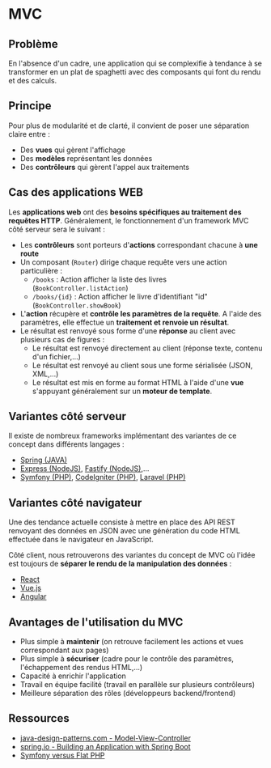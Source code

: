 # MVC

## Problème

En l'absence d'un cadre, une application qui se complexifie à tendance à se transformer en un plat de spaghetti avec des composants qui font du rendu et des calculs.

## Principe

Pour plus de modularité et de clarté, il convient de poser une séparation claire entre :

* Des **vues** qui gèrent l'affichage
* Des **modèles** représentant les données
* Des **contrôleurs** qui gèrent l'appel aux traitements

## Cas des applications WEB

Les **applications web** ont des **besoins spécifiques au traitement des requêtes HTTP**. Généralement, le fonctionnement d'un framework MVC côté serveur sera le suivant :

* Les **contrôleurs** sont porteurs d'**actions** correspondant chacune à **une route**
* Un composant (`Router`) dirige chaque requête vers une action particulière :
    * `/books` : Action afficher la liste des livres (`BookController.listAction`)
    * `/books/{id}` : Action afficher le livre d'identifiant "id" (`BookController.showBook`)
* L'**action** récupère et **contrôle les paramètres de la requête**. A l'aide des paramètres, elle effectue un **traitement et renvoie un résultat**.
* Le résultat est renvoyé sous forme d'une **réponse** au client avec plusieurs cas de figures :
    * Le résultat est renvoyé directement au client (réponse texte, contenu d'un fichier,...)
    * Le résultat est renvoyé au client sous une forme sérialisée (JSON, XML,...)
    * Le résultat est mis en forme au format HTML à l'aide d'une **vue** s'appuyant généralement sur un **moteur de template**.

## Variantes côté serveur

Il existe de nombreux frameworks implémentant des variantes de ce concept dans différents langages :

* [Spring (JAVA)](https://spring.io/guides/gs/serving-web-content/#initial)
* [Express (NodeJS)](http://expressjs.com/en/starter/hello-world.html), [Fastify (NodeJS)](https://fastify.dev/),...
* [Symfony (PHP)](http://symfony.com/doc/current/index.html), [CodeIgniter (PHP)](https://codeigniter.com/userguide3/tutorial/index.html), [Laravel (PHP)](https://laravel.com/)

## Variantes côté navigateur

Une des tendance actuelle consiste à mettre en place des API REST renvoyant des données en JSON avec une génération du code HTML effectuée dans le navigateur en JavaScript.

Côté client, nous retrouverons des variantes du concept de MVC où l'idée est toujours de **séparer le rendu de la manipulation des données** :

* [React](https://reactjs.org/tutorial/tutorial.html#what-is-react)
* [Vue.js](https://vuejs.org/guide/introduction.html#Declarative-Rendering)
* [Angular](https://angular.io/tutorial)


## Avantages de l'utilisation du MVC

* Plus simple à **maintenir** (on retrouve facilement les actions et vues correspondant aux pages)
* Plus simple à **sécuriser** (cadre pour le contrôle des paramètres, l'échappement des rendus HTML,...)
* Capacité à enrichir l'application
* Travail en équipe facilité (travail en parallèle sur plusieurs contrôleurs)
* Meilleure séparation des rôles (développeurs backend/frontend)

## Ressources

* [java-design-patterns.com - Model-View-Controller](https://java-design-patterns.com/patterns/model-view-controller/)
* [spring.io - Building an Application with Spring Boot](https://spring.io/guides/gs/spring-boot/)
* [Symfony versus Flat PHP](http://symfony.com/doc/current/book/from_flat_php_to_symfony2.html)

